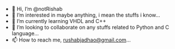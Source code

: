 - 👋 Hi, I’m @notRishab
- 👀 I’m interested in maybe anything, i mean the stuffs i know...
- 🌱 I’m currently learning VHDL and C++
- 💞️ I’m looking to collaborate on any stuffs related to Python and C language...
- 📫 How to reach me, rushabjadhao@gmail.com...

<!---
notRishab/notRishab is a ✨ special ✨ repository because its `README.md` (this file) appears on your GitHub profile.
You can click the Preview link to take a look at your changes.
--->
